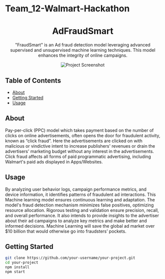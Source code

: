# Team_12-Walmart-Hackathon
<h1 align="center" font-weight="bold">AdFraudSmart</h1>

<p align="center">
  "FraudSmart" is an Ad fraud detection model leveraging advanced supervised and unsupervised machine learning techniques. This model enhances the integrity of online campaigns. 
</p>

<p align="center">
  <img src="![ReadMeImage](https://github.com/aarushichopkar/Team_12-Walmart-Hackathon/assets/99742201/36e4f741-fcbe-45ca-a42b-1208d131e1bc)
" alt="Project Screenshot">
</p>

## Table of Contents

- [About](#about)
- [Getting Started](#getting-started)
- [Usage](#usage)

## About

Pay-per-click (PPC) model which takes payment based on the number of clicks on online advertisements, often opens the door for fraudulent activity, known as “click fraud”. Here the advertisements are clicked on with malicious or vindictive intent to increase publishers' revenues or drain the advertisers' marketing budget without any interest in the advertisements. Click fraud affects all forms of paid programmatic advertising, including Walmart's paid ads displayed in Apps/Websites.

## Usage
By analyzing user behavior logs, campaign performance metrics, and device information, it identifies patterns of fraudulent ad interactions. This Machine learning model  ensures continuous learning and adaptation. The model's fraud detection mechanism minimizes false positives, optimizing resource allocation. Rigorous testing and validation ensure precision, recall, and overall performance. 
It also intends to provide insights to the advertiser about their ad campaigns to analyze key metrics and make better and informed decisions. Machine Learning will save the global ad market over $10 billion that would otherwise go into fraudsters’ pockets.


## Getting Started

```bash
git clone https://github.com/your-username/your-project.git
cd your-project
npm install
npm start

